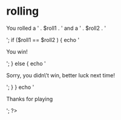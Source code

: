 # rolling
<?php
for ($count =1; $count<=4; $count++){
$roll1 = rand(1, 6);
$roll2 = rand(1, 6);
echo '<p>You rolled a ' . $roll1 . ' and a ' . $roll2
 . '</p>';

if ($roll1 == $roll2 ) {
 echo '<p>You win!</p>';
}
else {
 echo '<p>Sorry, you didn\'t win, better luck next time!</p>';
}
}
echo '<p>Thanks for playing</p>';

?>
